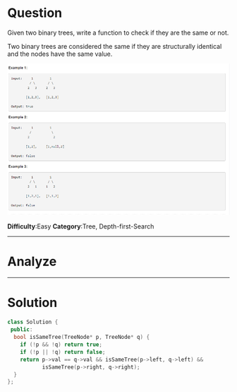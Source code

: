 
# Question

Given two binary trees, write a function to check if they are the same or not.

Two binary trees are considered the same if they are structurally identical and the nodes have the same value.

![](/images/in-post/2018-11-26-Leetcode-100-Same-Tree/2018-11-26-00-40-18.png)

**Difficulty**:Easy
**Category**:Tree, Depth-first-Search


------------

# Analyze

------------

# Solution

```cpp
class Solution {
 public:
  bool isSameTree(TreeNode* p, TreeNode* q) {
    if (!p && !q) return true;
    if (!p || !q) return false;
    return p->val == q->val && isSameTree(p->left, q->left) &&
           isSameTree(p->right, q->right);
  }
};
```